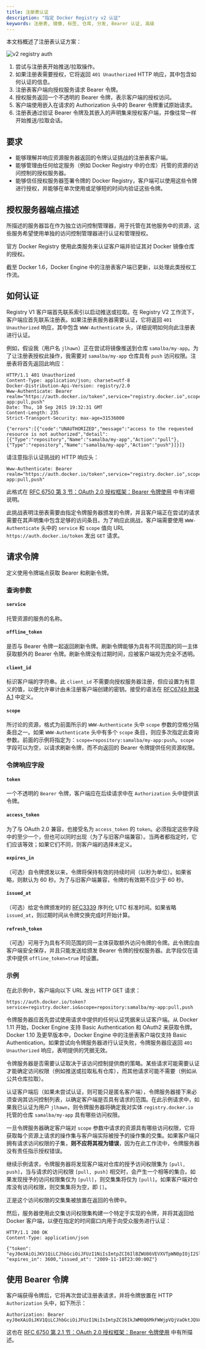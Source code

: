 ```yaml
---
title: 注册表认证
description: "指定 Docker Registry v2 认证"
keywords: 注册表, 镜像, 标签, 仓库, 分发, Bearer 认证, 高级
---
```


本文档概述了注册表认证方案：

![v2 registry auth](./images/v2-registry-auth.png)

1. 尝试与注册表开始推送/拉取操作。
2. 如果注册表需要授权，它将返回 `401 Unauthorized` HTTP 响应，其中包含如何认证的信息。
3. 注册表客户端向授权服务请求 Bearer 令牌。
4. 授权服务返回一个不透明的 Bearer 令牌，表示客户端的授权访问。
5. 客户端使用嵌入在请求的 Authorization 头中的 Bearer 令牌重试原始请求。
6. 注册表通过验证 Bearer 令牌及其嵌入的声明集来授权客户端，并像往常一样开始推送/拉取会话。

## 要求

- 能够理解并响应资源服务器返回的令牌认证挑战的注册表客户端。
- 能够管理由任何给定服务（例如 Docker Registry 中的仓库）托管的资源的访问控制的授权服务器。
- 能够信任授权服务器签署令牌的 Docker Registry，客户端可以使用这些令牌进行授权，并能够在单次使用或足够短的时间内验证这些令牌。

## 授权服务器端点描述

所描述的服务器旨在作为独立访问控制管理器，用于托管在其他服务中的资源，这些服务希望使用单独的访问控制管理器进行认证和管理授权。

官方 Docker Registry 使用此类服务来认证客户端并验证其对 Docker 镜像仓库的授权。

截至 Docker 1.6，Docker Engine 中的注册表客户端已更新，以处理此类授权工作流。

## 如何认证

Registry V1 客户端首先联系索引以启动推送或拉取。在 Registry V2 工作流下，客户端应首先联系注册表。如果注册表服务器需要认证，它将返回 `401 Unauthorized` 响应，其中包含 `WWW-Authenticate` 头，详细说明如何向此注册表进行认证。

例如，假设我（用户名 `jlhawn`）正在尝试将镜像推送到仓库 `samalba/my-app`。为了让注册表授权此操作，我需要对 `samalba/my-app` 仓库具有 `push` 访问权限。注册表将首先返回此响应：

```text
HTTP/1.1 401 Unauthorized
Content-Type: application/json; charset=utf-8
Docker-Distribution-Api-Version: registry/2.0
Www-Authenticate: Bearer realm="https://auth.docker.io/token",service="registry.docker.io",scope="repository:samalba/my-app:pull,push"
Date: Thu, 10 Sep 2015 19:32:31 GMT
Content-Length: 235
Strict-Transport-Security: max-age=31536000

{"errors":[{"code":"UNAUTHORIZED","message":"access to the requested resource is not authorized","detail":[{"Type":"repository","Name":"samalba/my-app","Action":"pull"},{"Type":"repository","Name":"samalba/my-app","Action":"push"}]}]}
```

请注意指示认证挑战的 HTTP 响应头：

```text
Www-Authenticate: Bearer realm="https://auth.docker.io/token",service="registry.docker.io",scope="repository:samalba/my-app:pull,push"
```

此格式在 [RFC 6750 第 3 节：OAuth 2.0 授权框架：Bearer 令牌使用](https://tools.ietf.org/html/rfc6750#section-3) 中有详细说明。

此挑战表明注册表需要由指定令牌服务器颁发的令牌，并且客户端正在尝试的请求需要在其声明集中包含足够的访问条目。为了响应此挑战，客户端需要使用 `WWW-Authenticate` 头中的 `service` 和 `scope` 值向 URL `https://auth.docker.io/token` 发出 `GET` 请求。

## 请求令牌

定义使用令牌端点获取 Bearer 和刷新令牌。

### 查询参数

#### `service`

托管资源的服务的名称。

#### `offline_token`

是否与 Bearer 令牌一起返回刷新令牌。刷新令牌能够为具有不同范围的同一主体获取额外的 Bearer 令牌。刷新令牌没有过期时间，应被客户端视为完全不透明。

#### `client_id`

标识客户端的字符串。此 `client_id` 不需要向授权服务器注册，但应设置为有意义的值，以便允许审计由未注册客户端创建的密钥。接受的语法在 [RFC6749 附录 A.1](https://tools.ietf.org/html/rfc6749#appendix-A.1) 中定义。

#### `scope`

所讨论的资源，格式为前面所示的 `WWW-Authenticate` 头中 `scope` 参数的空格分隔条目之一。如果 `WWW-Authenticate` 头中有多个 `scope` 条目，则应多次指定此查询参数。前面的示例将指定为：`scope=repository:samalba/my-app:push`。`scope` 字段可以为空，以请求刷新令牌，而不向返回的 Bearer 令牌提供任何资源权限。

### 令牌响应字段

#### `token`

一个不透明的 `Bearer` 令牌，客户端应在后续请求中在 `Authorization` 头中提供该令牌。

#### `access_token`

为了与 OAuth 2.0 兼容，也接受名为 `access_token` 的 `token`。必须指定这些字段中的至少一个，但也可以同时出现（为了与旧客户端兼容）。当两者都指定时，它们应该等效；如果它们不同，则客户端的选择未定义。

#### `expires_in`

（可选）自令牌颁发以来，令牌将保持有效的持续时间（以秒为单位）。如果省略，则默认为 60 秒。为了与旧客户端兼容，令牌的有效期不应少于 60 秒。

#### `issued_at`

（可选）给定令牌颁发时的 [RFC3339](https://www.ietf.org/rfc/rfc3339.txt) 序列化 UTC 标准时间。如果省略 `issued_at`，则过期时间从令牌交换完成时开始计算。

#### `refresh_token`

（可选）可用于为具有不同范围的同一主体获取额外访问令牌的令牌。此令牌应由客户端安全保存，并且只能发送给颁发 Bearer 令牌的授权服务器。此字段仅在请求中提供 `offline_token=true` 时设置。

### 示例

在此示例中，客户端向以下 URL 发出 HTTP GET 请求：

```text
https://auth.docker.io/token?service=registry.docker.io&scope=repository:samalba/my-app:pull,push
```

令牌服务器应首先尝试使用请求中提供的任何认证凭据来认证客户端。从 Docker 1.11 开始，Docker Engine 支持 Basic Authentication 和 OAuth2 来获取令牌。Docker 1.10 及更早版本中，Docker Engine 中的注册表客户端仅支持 Basic Authentication。如果尝试向令牌服务器进行认证失败，令牌服务器应返回 `401 Unauthorized` 响应，表明提供的凭据无效。

令牌服务器是否需要认证取决于该访问控制提供商的策略。某些请求可能需要认证才能确定访问权限（例如推送或拉取私有仓库），而其他请求可能不需要（例如从公共仓库拉取）。

认证客户端后（如果未尝试认证，则可能只是匿名客户端），令牌服务器接下来必须查询其访问控制列表，以确定客户端是否具有请求的范围。在此示例请求中，如果我已认证为用户 `jlhawn`，则令牌服务器将确定我对实体 `registry.docker.io` 托管的仓库 `samalba/my-app` 具有哪些访问权限。

一旦令牌服务器确定客户端对 `scope` 参数中请求的资源具有哪些访问权限，它将获取每个资源上请求的操作集与客户端实际被授予的操作集的交集。如果客户端只拥有请求访问权限的子集，**则不应将其视为错误**，因为在此工作流中，令牌服务器没有责任指示授权错误。

继续示例请求，令牌服务器将发现客户端对仓库的授予访问权限集为 `[pull, push]`，当与请求的访问权限 `[pull, push]` 相交时，会产生一个相等的集合。如果发现授予的访问权限集仅为 `[pull]`，则交集集将仅为 `[pull]`。如果客户端对仓库没有访问权限，则交集集将为空，即 `[]`。

正是这个访问权限的交集集被放置在返回的令牌中。

然后，服务器使用此交集访问权限集构建一个特定于实现的令牌，并将其返回给 Docker 客户端，以便在指定的时间窗口内用于向受众服务进行认证：

```text
HTTP/1.1 200 OK
Content-Type: application/json

{"token": "eyJ0eXAiOiJKV1QiLCJhbGciOiJFUzI1NiIsImtpZCI6IlBZWU86VEVXVTpWN0pIOjI2SlY6QVFUWjpMSkMzOlNYVko6WEdIQTozNEYyOjJMQVE6WlJNSzpaN1E2In0.eyJpc3MiOiJhdXRoLmRvY2tlci5jb20iLCJzdWIiOiJqbGhhd24iLCJhdWQiOiJyZWdpc3RyeS5kb2NrZXIuY29tIiwiZXhwIjoxNDE1Mzg3MzE1LCJuYmYiOjE0MTUzODcwMTUsImlhdCI6MTQxNTM4NzAxNSwianRpIjoidFJKQ08xYzZjbnl5N2tBbjBjN3JLUGdiVjFIMWJGd3MiLCJhY2Nlc3MiOlt7InR5cGUiOiJyZXBvc2l0b3J5IiwibmFtZSI6InNhbWFsYmEvbXktYXBwIiwiYWN0aW9ucyI6WyJwdXNoIl19XX0.QhflHPfbd6eVF4lM9bwYpFZIV0PfikbyXuLx959ykRTBpe3CYnzs6YBK8FToVb5R47920PVLrh8zuLzdCr9t3w", "expires_in": 3600,"issued_at": "2009-11-10T23:00:00Z"}
```

## 使用 Bearer 令牌

客户端获得令牌后，它将再次尝试注册表请求，并将令牌放置在 HTTP `Authorization` 头中，如下所示：

```text
Authorization: Bearer eyJ0eXAiOiJKV1QiLCJhbGciOiJFUzI1NiIsImtpZCI6IkJWM0Q6MkFWWjpVQjVaOktJQVA6SU5QTDo1RU42Ok40SjQ6Nk1XTzpEUktFOkJWUUs6M0ZKTDpQT1RMIn0.eyJpc3MiOiJhdXRoLmRvY2tlci5jb20iLCJzdWIiOiJCQ0NZOk9VNlo6UUVKNTpXTjJDOjJBVkM6WTdZRDpBM0xZOjQ1VVc6NE9HRDpLQUxMOkNOSjU6NUlVTCIsImF1ZCI6InJlZ2lzdHJ5LmRvY2tlci5jb20iLCJleHAiOjE0MTUzODczMTUsIm5iZiI6MTQxNTM4NzAxNSwiaWF0IjoxNDE1Mzg3MDE1LCJqdGkiOiJ0WUpDTzFjNmNueXk3a0FuMGM3cktQZ2JWMUgxYkZ3cyIsInNjb3BlIjoiamxoYXduOnJlcG9zaXRvcnk6c2FtYWxiYS9teS1hcHA6cHVzaCxwdWxsIGpsaGF3bjpuYW1lc3BhY2U6c2FtYWxiYTpwdWxsIn0.Y3zZSwaZPqy4y9oRBVRImZyv3m_S9XDHF1tWwN7mL52C_IiA73SJkWVNsvNqpJIn5h7A2F8biv_S2ppQ1lgkbw
```

这也在 [RFC 6750 第 2.1 节：OAuth 2.0 授权框架：Bearer 令牌使用](https://tools.ietf.org/html/rfc6750#section-2.1) 中有所描述。